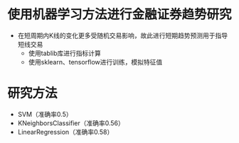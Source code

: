 # 使用机器学习方法进行金融证券趋势研究
- 在短周期内K线的变化更多受随机交易影响，故此进行短期趋势预测用于指导短线交易
	- 使用tablib库进行指标计算
	- 使用sklearn、tensorflow进行训练，模拟特征值
	
# 研究方法
- SVM（准确率0.5）
- KNeighborsClassifier（准确率0.56）
- LinearRegression（准确率0.58）